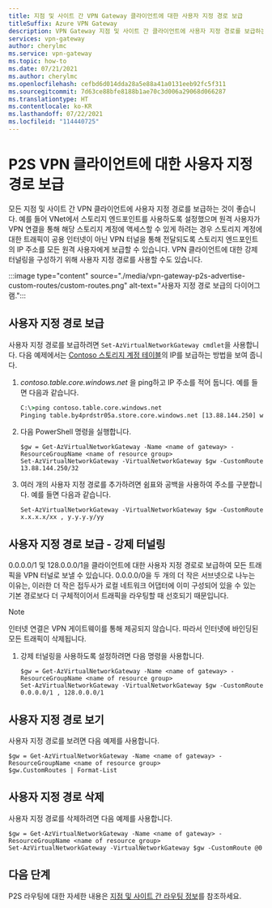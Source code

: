```yaml
---
title: 지점 및 사이트 간 VPN Gateway 클라이언트에 대한 사용자 지정 경로 보급
titleSuffix: Azure VPN Gateway
description: VPN Gateway 지점 및 사이트 간 클라이언트에 사용자 지정 경로를 보급하는 방법을 알아봅니다. 이 문서에는 VPN 클라이언트 강제 터널링 단계가 포함되어 있습니다.
services: vpn-gateway
author: cherylmc
ms.service: vpn-gateway
ms.topic: how-to
ms.date: 07/21/2021
ms.author: cherylmc
ms.openlocfilehash: cefbd6d014dda28a5e88a41a0131eeb92fc5f311
ms.sourcegitcommit: 7d63ce88bfe8188b1ae70c3d006a29068d066287
ms.translationtype: HT
ms.contentlocale: ko-KR
ms.lasthandoff: 07/22/2021
ms.locfileid: "114440725"
---
```

# <a name="advertise-custom-routes-for-p2s-vpn-clients"></a>P2S VPN 클라이언트에 대한 사용자 지정 경로 보급

모든 지점 및 사이트 간 VPN 클라이언트에 사용자 지정 경로를 보급하는 것이 좋습니다. 예를 들어 VNet에서 스토리지 엔드포인트를 사용하도록 설정했으며 원격 사용자가 VPN 연결을 통해 해당 스토리지 계정에 액세스할 수 있게 하려는 경우 스토리지 계정에 대한 트래픽이 공용 인터넷이 아닌 VPN 터널을 통해 전달되도록 스토리지 엔드포인트의 IP 주소를 모든 원격 사용자에게 보급할 수 있습니다. VPN 클라이언트에 대한 강제 터널링을 구성하기 위해 사용자 지정 경로를 사용할 수도 있습니다.

:::image type="content" source="./media/vpn-gateway-p2s-advertise-custom-routes/custom-routes.png" alt-text="사용자 지정 경로 보급의 다이어그램.":::

## <a name="advertise-custom-routes"></a><a name="advertise"></a>사용자 지정 경로 보급

사용자 지정 경로를 보급하려면 `Set-AzVirtualNetworkGateway cmdlet`을 사용합니다. 다음 예제에서는 [Contoso 스토리지 계정 테이블](https://contoso.table.core.windows.net)의 IP를 보급하는 방법을 보여 줍니다.

1. *contoso.table.core.windows.net* 을 ping하고 IP 주소를 적어 둡니다. 예를 들면 다음과 같습니다.

    ```cmd
    C:\>ping contoso.table.core.windows.net
    Pinging table.by4prdstr05a.store.core.windows.net [13.88.144.250] with 32 bytes of data:
    ```

2. 다음 PowerShell 명령을 실행합니다.

    ```azurepowershell-interactive
    $gw = Get-AzVirtualNetworkGateway -Name <name of gateway> -ResourceGroupName <name of resource group>
    Set-AzVirtualNetworkGateway -VirtualNetworkGateway $gw -CustomRoute 13.88.144.250/32
    ```

3. 여러 개의 사용자 지정 경로를 추가하려면 쉼표와 공백을 사용하여 주소를 구분합니다. 예를 들면 다음과 같습니다.

    ```azurepowershell-interactive
    Set-AzVirtualNetworkGateway -VirtualNetworkGateway $gw -CustomRoute x.x.x.x/xx , y.y.y.y/yy
    ```

## <a name="advertise-custom-routes---forced-tunneling"></a><a name="forced-tunneling"></a>사용자 지정 경로 보급 - 강제 터널링

0\.0.0.0/1 및 128.0.0.0/1을 클라이언트에 대한 사용자 지정 경로로 보급하여 모든 트래픽을 VPN 터널로 보낼 수 있습니다. 0\.0.0.0/0을 두 개의 더 작은 서브넷으로 나누는 이유는, 이러한 더 작은 접두사가 로컬 네트워크 어댑터에 이미 구성되어 있을 수 있는 기본 경로보다 더 구체적이어서 트래픽을 라우팅할 때 선호되기 때문입니다.

> [!NOTE]
> 인터넷 연결은 VPN 게이트웨이를 통해 제공되지 않습니다. 따라서 인터넷에 바인딩된 모든 트래픽이 삭제됩니다.
>

1. 강제 터널링을 사용하도록 설정하려면 다음 명령을 사용합니다.

    ```azurepowershell-interactive    
    $gw = Get-AzVirtualNetworkGateway -Name <name of gateway> -ResourceGroupName <name of resource group>
    Set-AzVirtualNetworkGateway -VirtualNetworkGateway $gw -CustomRoute 0.0.0.0/1 , 128.0.0.0/1
    ```

## <a name="view-custom-routes"></a><a name="view"></a>사용자 지정 경로 보기

사용자 지정 경로를 보려면 다음 예제를 사용합니다.

  ```azurepowershell-interactive
  $gw = Get-AzVirtualNetworkGateway -Name <name of gateway> -ResourceGroupName <name of resource group>
  $gw.CustomRoutes | Format-List
  ```
## <a name="delete-custom-routes"></a><a name="delete"></a>사용자 지정 경로 삭제

사용자 지정 경로를 삭제하려면 다음 예제를 사용합니다.

  ```azurepowershell-interactive
  $gw = Get-AzVirtualNetworkGateway -Name <name of gateway> -ResourceGroupName <name of resource group>
  Set-AzVirtualNetworkGateway -VirtualNetworkGateway $gw -CustomRoute @0
  ```
## <a name="next-steps"></a>다음 단계

P2S 라우팅에 대한 자세한 내용은 [지점 및 사이트 간 라우팅 정보](vpn-gateway-about-point-to-site-routing.md)를 참조하세요.

